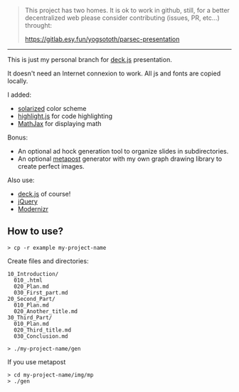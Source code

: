 > This project has two homes.
> It is ok to work in github, still, for a better decentralized web
> please consider contributing (issues, PR, etc...) throught:
>
> https://gitlab.esy.fun/yogsototh/parsec-presentation

---


This is just my personal branch for [deck.js](http://imakewebthings.github.com/deck.js) presentation.

It doesn't need an Internet connexion to work.
All js and fonts are copied locally.


I added:

- [solarized](http://ethanschoonover.com/solarized) color scheme
- [highlight.js](softwaremaniacs.org/soft/highlight/en) for code highlighting
- [MathJax](www.mathjax.org) for displaying math

Bonus:

- An optional ad hock generation tool to organize slides in subdirectories.
- An optional [metapost](www.tug.org/metapost.html) generator with my own graph drawing library to create perfect images.

Also use:

- [deck.js](http://imakewebthings.github.com/deck.js) of course!
- [jQuery](http://jquery.com)
- [Modernizr](http://modernizr.com)

## How to use?

~~~
> cp -r example my-project-name
~~~

Create files and directories:

~~~
10_Introduction/
  010_.html
  020_Plan.md
  030_First_part.md
20_Second_Part/
  010_Plan.md
  020_Another_title.md
30_Third_Part/
  010_Plan.md
  020_Third_title.md
  030_Conclusion.md
~~~

~~~
> ./my-project-name/gen
~~~

If you use metapost

~~~
> cd my-project-name/img/mp
> ./gen
~~~
